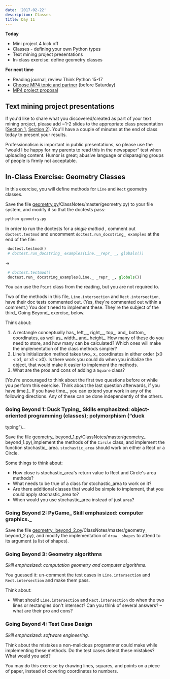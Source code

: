 ```yaml
---
date: '2017-02-22'
description: Classes
title: Day 11
---
```


**Today**

* Mini project 4 kick off
* Classes - defining your own Python types
* Text mining project presentations
* In-class exercise: define geometry classes

**For next time**

* Reading journal, review Think Python 15-17
* [Choose MP4 topic and partner](/assignments/interactive-visualization#TOC-Getting-Started) (before Saturday)
* [MP4 project proposal](/assignments/interactive-visualization#TOC-Project-Proposal)


## Text mining project presentations

If you'd like to share what you discovered/created as part of your text mining
project, please add ~1-2 slides to the appropriate class presentation
[[Section 1](https://docs.google.com/presentation/d/1rTXarYGF4fp8cYALGSJv5AMNk0PIe8RnMqkDFnfAqS4/edit?usp=sharing),
[Section 2](https://docs.google.com/presentation/d/1VvfAsA7XPUs9n1CoLvAuK1CHncu4AiIKFzvzI30IDlo/edit?usp=sharing)].
You'll have a couple of minutes at the end of class today to present your
results.

Professionalism is important in public presentations, so please use the "would
I be happy for my parents to read this in the newspaper" test when uploading
content. Humor is great; abusive language or disparaging groups of people is
firmly not acceptable.

## In-Class Exercise: Geometry Classes

In this exercise, you will define methods for `Line` and `Rect` geometry
classes.

Save the file
[geometry.py](https://raw.githubusercontent.com/{{site.course.github_owner}})/ClassNotes/master/geometry.py)
to your file system, and modify it so that the doctests pass:

``` bash
python geometry.py
```

In order to run the doctests for a _single method_ , comment out
`doctest.testmod` and uncomment `doctest.run_docstring_ examples` at the end of
the file:

``` python
 doctest.testmod()
 # doctest.run_docstring_ examples(Line.__repr_ _, globals())
```
→
``` python
 # doctest.testmod()
 doctest.run_ docstring_examples(Line._ _repr_ _, globals())
```

You can use the `Point` class from the reading, but you are not required to.

Two of the methods in this file, `Line.intersection` and `Rect.intersection`,
have their doc tests commented out. (Yes, they're commented out within a
comment.) You don't need to implement these. They're the subject of the third_ Going Beyond_ exercise, below.

Think about:

1. A rectangle conceptually has_ left_,_ right_,_ top_, and_ bottom_ coordinates, as well as_ width_ and_ height_. How many of these do you need to store, and how many can be calculated? Which ones will make the implementation of the class methods simpler?
2. Line's initialization method takes two_ x_ coordinates in either order (x0 &lt; x1, or x1 &lt; x0). Is there work you could do when you initialize the object, that would make it easier to implement the methods.
3. What are the pros and cons of adding a `Square` class?

[You're encouraged to think about the first two questions before or while you
perform this exercise. Think about the last question afterwards, if you have
time.]_ If you have time_, you can extend your work in any of the following
directions. Any of these can be done independently of the others.

### Going Beyond 1: Duck Typing_ Skills emphasized: object-oriented programming (classes); polymorphism (“duck
typing”)._

Save the file
[geometry_ beyond_1.py](https://raw.githubusercontent.com/{{site.course.github_owner}})/ClassNotes/master/geometry_ beyond_1.py),implement
the methods of the `Circle` class, and implement the function stochastic_ area.
`stochastic_area` should work on either a Rect or a Circle.

Some things to think about:

* How close is stochastic_area's return value to Rect and Circle's area methods?
* What needs to be true of a class for stochastic_area to work on it?
* Are there additional classes that would be simple to implement, that you could apply stochastic_area to?
* When would you use stochastic_area instead of just `area`?

### Going Beyond 2: PyGame_ Skill emphasized: computer graphics._

Save the file
[geometry_ beyond_2.py](https://raw.githubusercontent.com/{{site.course.github_owner}})/ClassNotes/master/geometry_ beyond_2.py),
and modify the implementation of `draw_ shapes` to attend to its argument (a
list of shapes).


### Going Beyond 3: Geometry algorithms

_Skill emphasized: computation geometry and computer algorithms._

You guessed it: un-comment the test cases in `Line.intersection` and
`Rect.intersection` and make them pass.

Think about:

* What should `Line.intersection` and `Rect.intersection` do when the two lines or rectangles don't intersect? Can you think of several answers? – what are their pro and cons?


### Going Beyond 4: Test Case Design

_Skill emphasized: software engineering._

Think about the mistakes a non-malicious programmer could make while
implementing these methods. Do the test cases detect these mistakes? What
would you add?

You may do this exercise by drawing lines, squares, and points on a piece of
paper, instead of covering coordinates to numbers.
